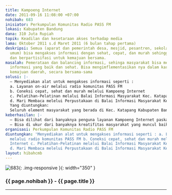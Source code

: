 ```yaml
---
title: Kampoeng Internet
date: 2011-09-16 11:08:00 +07:00
nohibah: 683
inisiator: Perkumpulan Komunitas Radio PASS FM
lokasi: Kabupaten Bandung
dana: 310 Juta Rupiah
topik: Keadilan dan kesetaraan akses terhadap media
lama: Oktober 2011 s.d Maret 2011 (6 bulan tahap pertama)
deskripsi: Semua (aparat dan pemerintah desa, mesjid, pesantren, sekolah dan masyarakat
  umum) bisa mengakses informasi dengan sehat, cepat, dan murah sehingga bisa berkarya
  dan berpartisifasi untuk kemajuan bersama.
masalah: Pemerataan dan balancing informasi, sehinga masyarakat bisa memilah memilih
  informasi yang baik dan sehat. Bisa mengimflementasikan nya dalam karya nyata bagi
  kemajuan daerah, secara bersama-sama
solusi: |-
  – Menyediakan alat untuk mengakses informasi seperti :
  a. Layanan on-air melalui radio komunitas PASS FM
  b. Coneksi cepat, sehat dan murah melelui Kampoeng Internet
  c. Pelatihan-Pelatinan melalui Balai Informasi Masyarakat Kec. Katapang
  d. Mari Membaca melelui Perpustakaan di Balai Informasi Masyarakat Kec. Katapang
  Yang diuntungkan:
  Seluruh element masyarakat yang berada di Kec. Katapang Kabupaten Bandung
keberhasilan: |-
  – Bisa dilihat dari banyaknya penguna layanan Kampoeng Internet paska adanya kampoeng internet
  – Bisa di ukur dari banyaknya kreatifitas masyarakat yang muncul baik dalam kemediaan maupun implementasi actual
organisasi: Perkumpulan Komunitas Radio PASS FM
diuntungkan: 'Menyediakan alat untuk mengakses informasi seperti : a. Layanan on-air
  melalui radio komunitas PASS FM b. Coneksi cepat, sehat dan murah melelui Kampoeng
  Internet c. Pelatihan-Pelatinan melalui Balai Informasi Masyarakat Kec. Katapang
  d. Mari Membaca melelui Perpustakaan di Balai Informasi Masyarakat Kec. Katapang'
layout: hibahcmb
---
```


![683](/static/img/hibahcmb/683.png){: .img-responsive }{: width="350" }

### {{ page.nohibah }} - {{ page.title }}

---
